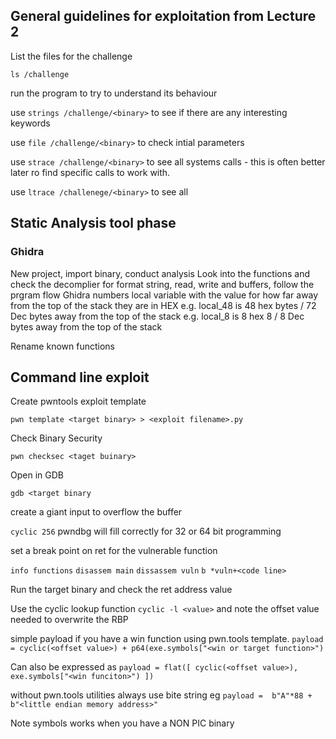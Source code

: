 ## General guidelines for exploitation from Lecture 2

List the files for the challenge

`ls /challenge`

run the program to try to understand its behaviour

use `strings /challenge/<binary>`  to see if there are any interesting keywords

use `file /challenge/<binary>` to check intial parameters

use `strace /challenge/<binary>` to see all systems calls - this is often better later ro find specific calls to work with.

use `ltrace /challenege/<binary>` to see all 

## Static Analysis tool phase

### Ghidra

New project, import binary, conduct analysis
Look into the functions and check the decomplier for format string, read, write and buffers, follow the prgram flow
Ghidra numbers local variable with the value for how far away from the top of the stack they are in HEX 
e.g. local_48 is 48 hex bytes / 72 Dec bytes away from the top of the stack
e.g. local_8 is 8 hex 8 / 8 Dec bytes away from the top of the stack

Rename known functions

## Command line exploit

Create pwntools exploit template

`pwn template <target binary> > <exploit filename>.py`

Check Binary Security

`pwn checksec <taget buinary>`

Open in GDB

`gdb <target binary`

create a giant input to overflow the buffer

`cyclic 256` pwndbg will fill correctly for 32 or 64 bit programming

set a break point on ret for the vulnerable function

`info functions`
`disassem main`
`dissassem vuln`
`b *vuln+<code line>`

Run the target binary and check the ret address value

Use the cyclic lookup function `cyclic -l <value>` and note the offset value needed to overwrite the RBP 

simple payload if you have a win function using pwn.tools template.
`payload = cyclic(<offset value>) + p64(exe.symbols["<win or target function>")`

Can also be expressed as
`payload = flat([
  cyclic(<offset value>),
  exe.symbols["<win funciton>")
])`

without pwn.tools utilities always use bite string eg
`payload =  b"A"*88 + b"<little endian memory address>"`

Note symbols works when you have a NON PIC binary







